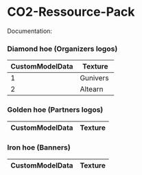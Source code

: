 # CO2-Ressource-Pack
 
Documentation:


### Diamond hoe (Organizers logos)
| CustomModelData | Texture |
| --- | --- |
| 1 | Gunivers |
| 2 | Altearn |

### Golden hoe (Partners logos)
| CustomModelData | Texture |
| --- | --- |

### Iron hoe (Banners)
| CustomModelData | Texture |
| --- | --- |